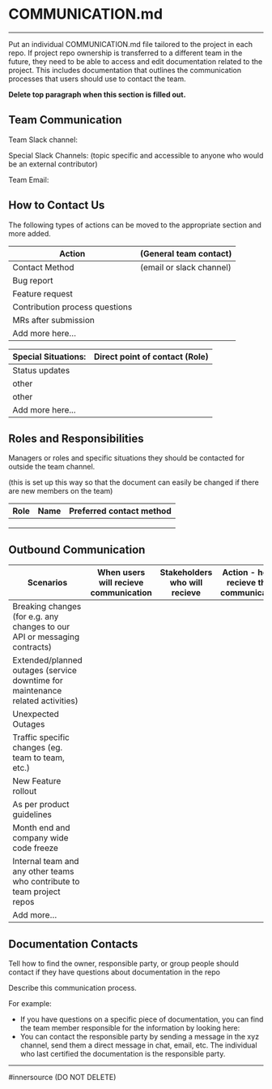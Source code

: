# COMMUNICATION.md
***
Put an individual COMMUNICATION.md file tailored to the project in each repo. If project repo ownership is transferred to a different team in the future, they need to be able to access and edit documentation related to the project. This includes documentation that outlines the communication processes that users should use to contact the team.

**Delete top paragraph when this section is filled out.** 

## Team Communication
Team Slack channel:

Special Slack Channels: (topic specific and accessible to anyone who would be an external contributor)

Team Email:

## How to Contact Us
The following types of actions can be moved to the appropriate section and more added. 

| Action                         | (General team contact)   | 
|--------------------------------|--------------------------|
| Contact Method                 | (email or slack channel) |
| Bug report                     |                          |
| Feature request                |                          | 
| Contribution process questions |                          |
| MRs after submission           |                          |
| Add more here…                 |                          | 

| Special Situations: | Direct point of contact (Role) |
|---------------------|--------------------------------|
| Status updates      |                                |
| other               |                                |
| other               |                                |
| Add more here...	   |                                |



## Roles and Responsibilities
Managers or roles and specific situations they should be contacted for outside the team channel. 

(this is set up this way so that the document can easily be changed if there are new members on the team)

| Role | Name | Preferred contact method |
|------|------|--------------------------|
|      |      |                          |
|      |      |                          |
|      |      |                          | 


## Outbound Communication
| Scenarios                                                                         | When users will recieve communication   | Stakeholders who will recieve   | Action - how to recieve these communications  |
|-----------------------------------------------------------------------------------|--------|----------------|----------|
| Breaking changes (for e.g. any changes to our API or messaging contracts)         |        |                |          |
| Extended/planned outages (service downtime for maintenance related activities)    |        |                |          |
| Unexpected Outages                                                                |        |                |          |
| Traffic specific changes (eg. team to team, etc.)                                 |        |                |          |
| New Feature rollout                                                               |        |                |          |
| As per product guidelines                                                         |        |                |          |
| Month end and company wide code freeze                                            |        |                |          |
| Internal team and any other teams who contribute to team project repos            |        |                |          |
| Add more…                                                                         |        |                |          |


## Documentation Contacts
Tell how to find the owner, responsible party, or group people should contact if they have questions about documentation in the repo 

Describe this communication process.

For example:
* If you have questions on a specific piece of documentation, you can find the team member responsible for the information by looking here:
* You can contact the responsible party by sending a message in the xyz channel, send them a direct message in chat, email, etc. The individual who last certified the documentation is the responsible party.

***
#innersource (DO NOT DELETE)
